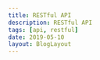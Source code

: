 ```yaml
---
title: RESTful API
description: RESTful API
tags: [api, restful]
date: 2019-05-10
layout: BlogLayout
---
```


